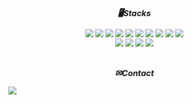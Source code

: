 <div align="center">
    
### *🖥️Stacks*
<img src="https://img.shields.io/badge/C++-00599C?style=flat-square&logo=cplusplus&logoColor=white"/> <img src="https://img.shields.io/badge/C-A8B9CC?style=flat-square&logo=c&logoColor=white"/> <img src="https://img.shields.io/badge/VisualStudio-5C2D91?style=flat-square&logo=visualstudio&logoColor=white"/> <img src="https://img.shields.io/badge/DirectX-1177AA?style=flat-square&logo=&logoColor=white"/> <img src="https://img.shields.io/badge/WIN_API-0078D6?style=flat-square&logo=windows&logoColor=white"/> <img src="https://img.shields.io/badge/MFC-8D6748?style=flat-square&logo=&logoColor=white"/>
<img src="https://img.shields.io/badge/C++-00599C?style=flat-square&logo=cplusplus&logoColor=white"/> 
<img src="https://img.shields.io/badge/C-A8B9CC?style=flat-square&logo=c&logoColor=white"/> 
<img src="https://img.shields.io/badge/C Sharp-5BA37F?style=flat-square&logo=c sharp&logoColor=white"/>
<img src="https://img.shields.io/badge/Unity-000000?style=flat-square&logo=Unity&logoColor=white"/>
<br>
<img src="https://img.shields.io/badge/VisualStudio-5C2D91?style=flat-square&logo=visualstudio&logoColor=white"/> 
<img src="https://img.shields.io/badge/DirectX-1177AA?style=flat-square&logo=&logoColor=white"/> 
<img src="https://img.shields.io/badge/WIN_API-0078D6?style=flat-square&logo=windows&logoColor=white"/> 
<img src="https://img.shields.io/badge/MFC-8D6748?style=flat-square&logo=&logoColor=white"/>
<br><br>

### *✉Contact*
<div style="display:flex; flex-direction:row;">
    <a href="mailto:hhyej27@gmail.com">
        <img src="https://img.shields.io/badge/Gmail-EA4335?style=for-the-badge&logo=Gmail&logoColor=white"> 
    </a>
</div><br>

</div>
